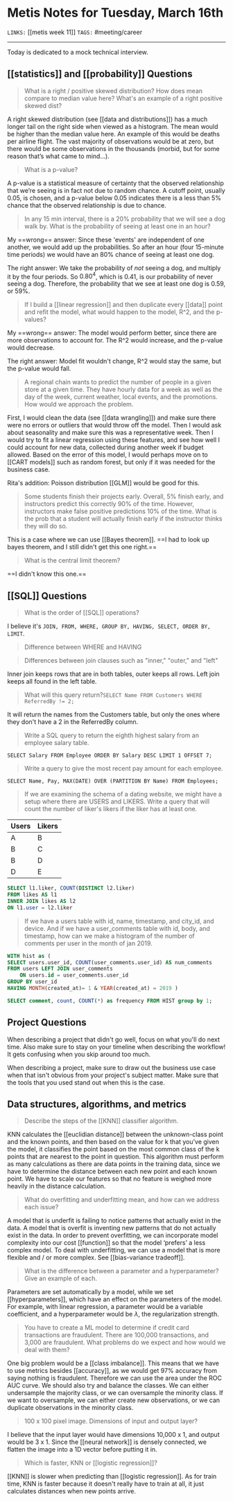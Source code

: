 # Metis Notes for Tuesday, March 16th
`LINKS:` [[metis week 11]]
`TAGS:` #meeting/career

---
Today is dedicated to a mock technical interview. 

## [[statistics]] and [[probability]] Questions
> What is a right / positive skewed distribution? How does mean compare to median value here? What's an example of a right positive skewed dist?

A right skewed distribution (see [[data and distributions]]) has a much longer tail on the right side when viewed as a histogram. The mean would be higher than the median value here. An example of this would be deaths per airline flight. The vast majority of observations would be at zero, but there would be some observations in the thousands (morbid, but for some reason that’s what came to mind…).

> What is a p-value?

A p-value is a statistical measure of certainty that the observed relationship that we’re seeing is in fact not due to random chance. A cutoff point, usually 0.05, is chosen, and a p-value below 0.05 indicates there is a less than 5% chance that the observed relationship is due to chance. 

> In any 15 min interval, there is a 20% probability that we will see a dog walk by. What is the probability of seeing at least one in an hour?

My ==wrong== answer: Since these 'events' are independent of one another, we would add up the probabilities. So after an hour (four 15-minute time periods) we would have an 80% chance of seeing at least one dog. 

The right answer: We take the probability of *not* seeing a dog, and multiply it by the four periods. So $0.80^4$, which is 0.41, is our probability of never seeing a dog. Therefore, the probability that we see at least one dog is 0.59, or 59%. 

> If I build a [[linear regression]] and then duplicate every [[data]] point and refit the model, what would happen to the model, R^2, and the p-values?

My ==wrong== answer: The model would perform better, since there are more observations to account for. The R^2 would increase, and the p-value would decrease. 

The right answer: Model fit wouldn't change, R^2 would stay the same, but the p-value would fall. 

> A regional chain wants to predict the number of people in a given store at a given time. They have hourly data for a week as well as the day of the week, current weather, local events, and the promotions. How would we approach the problem. 

First, I would clean the data (see [[data wrangling]]) and make sure there were no errors or outliers that would throw off the model. Then I would ask about seasonality and make sure this was a representative week. Then I would try to fit a linear regression using these features, and see how well I could account for new data, collected during another week if budget allowed. Based on the error of this model, I would perhaps move on to [[CART models]] such as random forest, but only if it was needed for the business case. 

Rita's addition: Poisson distribution [[GLM]] would be good for this. 

> Some students finish their projects early. Overall, 5% finish early, and instructors predict this correctly 90% of the time. However, instructors make false positive predictions 10% of the time. What is the prob that a student will actually finish early if the instructor thinks they will do so.

This is a case where we can use [[Bayes theorem]]. ==I had to look up bayes theorem, and I still didn't get this one right.==

> What is the central limit theorem?

==I didn't know this one.==

## [[SQL]] Questions
> What is the order of [[SQL]] operations? 

I believe it's `JOIN, FROM, WHERE, GROUP BY, HAVING, SELECT, ORDER BY, LIMIT`. 

> Difference between WHERE and HAVING

> Differences between join clauses such as "inner," "outer," and "left"

Inner join keeps rows that are in both tables, outer keeps all rows. Left join keeps all found in the left table. 

> What will this query return?`SELECT Name FROM Customers WHERE ReferredBy != 2;`

It will return the names from the Customers table, but only the ones where they don't have a 2 in the ReferredBy column. 

> Write a SQL query to return the eighth highest salary from an employee salary table.

`SELECT Salary FROM Employee ORDER BY Salary DESC LIMIT 1 OFFSET 7;`

> Write a query to give the most recent pay amount for each employee.

`SELECT Name, Pay, MAX(DATE) OVER (PARTITION BY Name) FROM Employees;`

>  If we are examining the schema of a dating website, we might have a setup where there are USERS and LIKERS. Write a query that will count the number of liker's likers if the liker has at least one.

| Users | Likers |
| ----- | ------ |
| A     | B      |
| B     | C      |
| B     | D      |
| D     | E      | 

 ```sql
 SELECT l1.liker, COUNT(DISTINCT l2.liker) 
 FROM likes AS l1 
 INNER JOIN likes AS l2 
 ON l1.user = l2.liker
 ```
 
 > If we have a users table with id, name, timestamp, and city_id, and device. And if we have a user_comments table with id, body, and timestamp, how can we make a histogram of the number of comments per user in the month of jan 2019. 

```sql
WITH hist as (
SELECT users.user_id, COUNT(user_comments.user_id) AS num_comments
FROM users LEFT JOIN user_comments 
	ON users.id = user_comments.user_id
GROUP BY user_id
HAVING MONTH(created_at)= 1 & YEAR(created_at) = 2019 )

SELECT comment, count, COUNT(*) as frequency FROM HIST group by 1;
```

## Project Questions
When describing a project that didn't go well, focus on what you'll do next time. Also make sure to stay on your timeline when describing the workflow! It gets confusing when you skip around too much.

When describing a project, make sure to draw out the business use case when that isn't obvious from your project's subject matter. Make sure that the tools that you used stand out when this is the case. 

## Data structures, algorithms, and metrics
> Describe the steps of the [[KNN]] classifier algorithm.

KNN calculates the [[euclidian distance]] between the unknown-class point and the known points, and then based on the value for k that you’ve given the model, it classifies the point based on the most common class of the k points that are nearest to the point in question. This algorithm must perform as many calculations as there are data points in the training data, since we have to determine the distance between each new point and each known point. We have to scale our features so that no feature is weighed more heavily in the distance calculation.

> What do overfitting and underfitting mean, and how can we address each issue?

A model that is underfit is failing to notice patterns that actually exist in the data. A model that is overfit is inventing new patterns that do not actually exist in the data. In order to prevent overfitting, we can incorporate model complexity into our cost [[function]] so that the model ‘prefers’ a less complex model. To deal with underfitting, we can use a model that is more flexible and / or more complex. See [[bias-variance tradeoff]].

> What is the difference between a parameter and a hyperparameter? Give an example of each. 

Parameters are set automatically by a model, while we set [[hyperparameters]], which have an effect on the parameters of the model. For example, with linear regression, a parameter would be a variable coefficient, and a hyperparameter would be $\lambda$, the regularization strength. 

> You have to create a ML model to determine if credit card transactions are fraudulent. There are 100,000 transactions, and 3,000 are fraudulent. What problems do we expect and how would we deal with them?

One big problem would be a [[class imbalance]]. This means that we have to use metrics besides [[accuracy]], as we would get 97% accuracy from saying nothing is fraudulent. Therefore we can use the area under the ROC AUC curve. We should also try and balance the classes. We can either undersample the majority class, or we can oversample the minority class. If we want to oversample, we can either create new observations, or we can duplicate observations in the minority class. 

> 100 x 100 pixel image. Dimensions of input and output layer?

I believe that the input layer would have dimensions 10,000 x 1, and output would be 3 x 1. Since the [[neural network]] is densely connected, we flatten the image into a 1D vector before putting it in. 

> Which is faster, KNN or [[logistic regression]]? 

[[KNN]] is slower when predicting than [[logistic regression]]. As for train time, KNN is faster because it doesn't really have to train at all, it just calculates distances when new points arrive. 